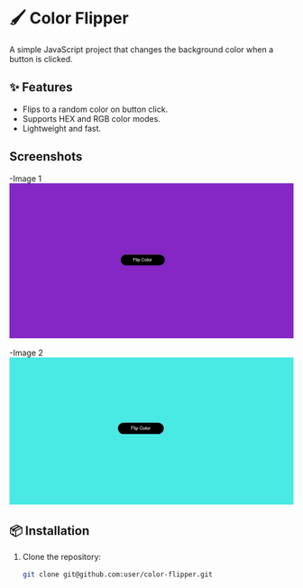 # 🖌 Color Flipper  
A simple JavaScript project that changes the background color when a button is clicked.

## ✨ Features  
- Flips to a random color on button click.  
- Supports HEX and RGB color modes.  
- Lightweight and fast.  

## Screenshots

-Image 1
![Image Alt](https://github.com/rkxxtp/JS-MINI-PROJECTS/blob/9b100a90d8dc8189b64b15bcf4c246a7d94e4071/1_ColorFlipper/Screenshot%202025-02-23%20231959.png)

-Image 2
![Image Alt](https://github.com/rkxxtp/JS-MINI-PROJECTS/blob/9b100a90d8dc8189b64b15bcf4c246a7d94e4071/1_ColorFlipper/Screenshot%202025-02-23%20232147.png)


## 📦 Installation  
1. Clone the repository:  
   ```sh
   git clone git@github.com:user/color-flipper.git

